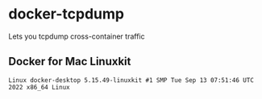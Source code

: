 # docker-tcpdump

Lets you tcpdump cross-container traffic

## Docker for Mac Linuxkit

```
Linux docker-desktop 5.15.49-linuxkit #1 SMP Tue Sep 13 07:51:46 UTC 2022 x86_64 Linux
```